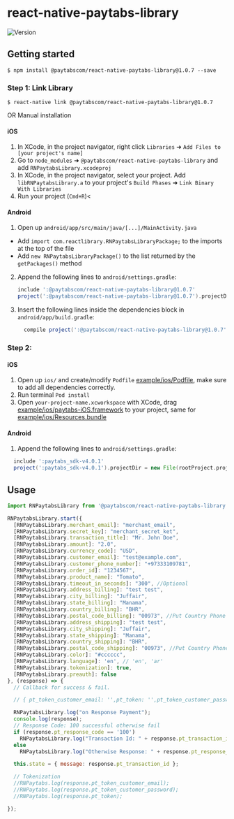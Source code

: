 
# react-native-paytabs-library
![Version](https://img.shields.io/badge/Paytabs%20React%20Native%20library-v1.0.7-green)
## Getting started

`$ npm install @paytabscom/react-native-paytabs-library@1.0.7 --save`

### Step 1: Link Library

`$ react-native link @paytabscom/react-native-paytabs-library@1.0.7`

OR Manual installation

#### iOS

1. In XCode, in the project navigator, right click `Libraries` ➜ `Add Files to [your project's name]`
2. Go to `node_modules` ➜ `@paytabscom/react-native-paytabs-library` and add `RNPaytabsLibrary.xcodeproj`
3. In XCode, in the project navigator, select your project. Add `libRNPaytabsLibrary.a` to your project's `Build Phases` ➜ `Link Binary With Libraries`
4. Run your project (`Cmd+R`)<

#### Android

1. Open up `android/app/src/main/java/[...]/MainActivity.java`
  - Add `import com.reactlibrary.RNPaytabsLibraryPackage;` to the imports at the top of the file
  - Add `new RNPaytabsLibraryPackage()` to the list returned by the `getPackages()` method
2. Append the following lines to `android/settings.gradle`:
  	```groovy
  	include ':@paytabscom/react-native-paytabs-library@1.0.7'
  	project(':@paytabscom/react-native-paytabs-library@1.0.7').projectDir = new File(rootProject.projectDir, 	'../node_modules/@paytabscom/react-native-paytabs-library@1.0.7/android')
  	```
3. Insert the following lines inside the dependencies block in `android/app/build.gradle`:
  	```groovy
      compile project(':@paytabscom/react-native-paytabs-library@1.0.7')
  	```

### Step 2:

#### iOS

1. Open up `ios/` and create/modify `Podfile` [example/ios/Podfile](example/ios/Podfile), make sure to add all dependencies correctly.
2. Run terminal `Pod install`
3. Open `your-project-name.xcworkspace` with XCode, drag [example/ios/paytabs-iOS.framework](example/ios/paytabs-iOS.framework) to your project, same for [example/ios/Resources.bundle](example/ios/Resources.bundle)

#### Android

1. Append the following lines to `android/settings.gradle`:
  ```groovy
    include ':paytabs_sdk-v4.0.1'
    project(':paytabs_sdk-v4.0.1').projectDir = new File(rootProject.projectDir, '../node_modules/@react-native-paytabs-library/android/paytabs_sdk-v4.0.1/')
  ```

## Usage
```javascript
import RNPaytabsLibrary from '@paytabscom/react-native-paytabs-library';

RNPaytabsLibrary.start({
  [RNPaytabsLibrary.merchant_email]: "merchant_email",
  [RNPaytabsLibrary.secret_key]: "merchant_secret_ket",
  [RNPaytabsLibrary.transaction_title]: "Mr. John Doe",
  [RNPaytabsLibrary.amount]: "2.0",
  [RNPaytabsLibrary.currency_code]: "USD",
  [RNPaytabsLibrary.customer_email]: "test@example.com",
  [RNPaytabsLibrary.customer_phone_number]: "+97333109781",
  [RNPaytabsLibrary.order_id]: "1234567",
  [RNPaytabsLibrary.product_name]: "Tomato",
  [RNPaytabsLibrary.timeout_in_seconds]: "300", //Optional
  [RNPaytabsLibrary.address_billing]: "test test",
  [RNPaytabsLibrary.city_billing]: "Juffair",
  [RNPaytabsLibrary.state_billing]: "Manama",
  [RNPaytabsLibrary.country_billing]: "BHR",
  [RNPaytabsLibrary.postal_code_billing]: "00973", //Put Country Phone code if Postal code not available '00973'//
  [RNPaytabsLibrary.address_shipping]: "test test",
  [RNPaytabsLibrary.city_shipping]: "Juffair",
  [RNPaytabsLibrary.state_shipping]: "Manama",
  [RNPaytabsLibrary.country_shipping]: "BHR",
  [RNPaytabsLibrary.postal_code_shipping]: "00973", //Put Country Phone code if Postal
  [RNPaytabsLibrary.color]: "#cccccc",
  [RNPaytabsLibrary.language]: 'en', // 'en', 'ar'
  [RNPaytabsLibrary.tokenization]: true,
  [RNPaytabsLibrary.preauth]: false
}, (response) => {
  // Callback for success & fail.

  // { pt_token_customer_email: '',pt_token: '',pt_token_customer_password: '', pt_transaction_id: '123456',pt_response_code: '100' }

  RNPaytabsLibrary.log("on Response Payment");
  console.log(response);
  // Response Code: 100 successful otherwise fail
  if (response.pt_response_code == '100')
    RNPaytabsLibrary.log("Transaction Id: " + response.pt_transaction_id);
  else
    RNPaytabsLibrary.log("Otherwise Response: " + response.pt_response_code);

  this.state = { message: response.pt_transaction_id };

  // Tokenization
  //RNPaytabs.log(response.pt_token_customer_email);
  //RNPaytabs.log(response.pt_token_customer_password);
  //RNPaytabs.log(response.pt_token);

});
```
